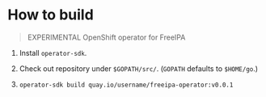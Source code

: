 # How to build

> EXPERIMENTAL OpenShift operator for FreeIPA

1. Install `operator-sdk`.

1. Check out repository under `$GOPATH/src/`.  (`GOPATH` defaults to
   `$HOME/go`.)

1. `operator-sdk build quay.io/username/freeipa-operator:v0.0.1`
